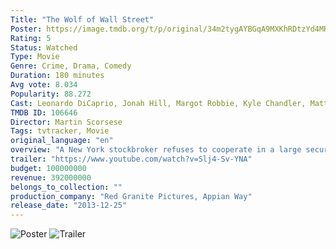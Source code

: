 ```yaml
---
Title: "The Wolf of Wall Street"
Poster: https://image.tmdb.org/t/p/original/34m2tygAYBGqA9MXKhRDtzYd4MR.jpg
Rating: 5
Status: Watched
Type: Movie
Genre: Crime, Drama, Comedy
Duration: 180 minutes
Avg vote: 8.034
Popularity: 88.272
Cast: Leonardo DiCaprio, Jonah Hill, Margot Robbie, Kyle Chandler, Matthew McConaughey, Rob Reiner, Jon Bernthal, Jon Favreau, Jean Dujardin, Joanna Lumley
TMDB ID: 106646
Director: Martin Scorsese
Tags: tvtracker, Movie
original_language: "en"
overview: "A New York stockbroker refuses to cooperate in a large securities fraud case involving corruption on Wall Street, corporate banking world and mob infiltration. Based on Jordan Belfort's autobiography."
trailer: "https://www.youtube.com/watch?v=Slj4-Sv-YNA"
budget: 100000000
revenue: 392000000
belongs_to_collection: ""
production_company: "Red Granite Pictures, Appian Way"
release_date: "2013-12-25"
---
```


![Poster](https://image.tmdb.org/t/p/original/34m2tygAYBGqA9MXKhRDtzYd4MR.jpg)
![Trailer](https://www.youtube.com/watch?v=Slj4-Sv-YNA)